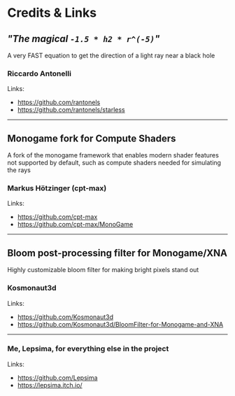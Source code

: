 ﻿# Credits & Links

## _"The magical  `-1.5 * h2 * r^(-5)`"_
A very FAST equation to get the direction of a light ray near a black hole

### Riccardo Antonelli
Links:
- https://github.com/rantonels
- https://github.com/rantonels/starless

---

## Monogame fork for Compute Shaders
A fork of the monogame framework that enables modern shader features not supported by default, such as compute shaders needed for simulating the rays

### Markus Hötzinger (cpt-max)
Links:
- https://github.com/cpt-max
- https://github.com/cpt-max/MonoGame

---

## Bloom post-processing filter for Monogame/XNA
Highly customizable bloom filter for making bright pixels stand out

### Kosmonaut3d
Links:
- https://github.com/Kosmonaut3d
- https://github.com/Kosmonaut3d/BloomFilter-for-Monogame-and-XNA

---

### Me, Lepsima, for everything else in the project
Links:
- https://github.com/Lepsima
- https://lepsima.itch.io/